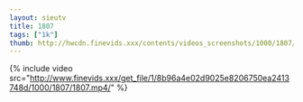 ```yaml
--- 
layout: sieutv
title: 1807
tags: ["1k"]
thumb: http://hwcdn.finevids.xxx/contents/videos_screenshots/1000/1807/preview.mp4.jpg
---
```

{% include video src="http://www.finevids.xxx/get_file/1/8b96a4e02d9025e8206750ea2413748d/1000/1807/1807.mp4/" %} 
